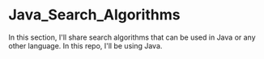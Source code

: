 # Java_Search_Algorithms
In this section, I'll share search algorithms that can be used in Java or any other language. In this repo, I'll be using Java.
